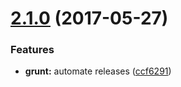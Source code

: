 <a name="2.1.0"></a>
# [2.1.0](https://github.com/arckinteractive/roles/compare/2.0.1...v2.1.0) (2017-05-27)


### Features

* **grunt:** automate releases ([ccf6291](https://github.com/arckinteractive/roles/commit/ccf6291))



